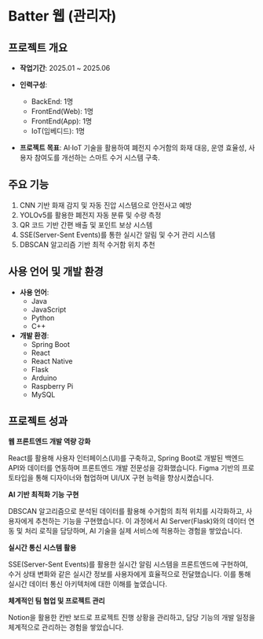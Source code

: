 # Batter 웹 (관리자)

## 프로젝트 개요
- **작업기간**: 2025.01 ~ 2025.06
- **인력구성**:
  - BackEnd: 1명
  - FrontEnd(Web): 1명
  - FrontEnd(App): 1명
  - IoT(임베디드): 1명

- **프로젝트 목표**:
  AI·IoT 기술을 활용하여 폐전지 수거함의 화재 대응, 운영 효율성, 사용자 참여도를 개선하는 스마트 수거 시스템 구축.

## 주요 기능
1. CNN 기반 화재 감지 및 자동 진압 시스템으로 안전사고 예방
2. YOLOv5를 활용한 폐전지 자동 분류 및 수량 측정
3. QR 코드 기반 간편 배출 및 포인트 보상 시스템
4. SSE(Server-Sent Events)를 통한 실시간 알림 및 수거 관리 시스템
5. DBSCAN 알고리즘 기반 최적 수거함 위치 추천

## 사용 언어 및 개발 환경
- **사용 언어**:
  - Java
  - JavaScript
  - Python
  - C++
- **개발 환경**:
  - Spring Boot
  - React
  - React Native
  - Flask
  - Arduino
  - Raspberry Pi
  - MySQL

## 프로젝트 성과

**웹 프론트엔드 개발 역량 강화**

React를 활용해 사용자 인터페이스(UI)를 구축하고, Spring Boot로 개발된 백엔드 API와 데이터를 연동하며 프론트엔드 개발 전문성을 강화했습니다. Figma 기반의 프로토타입을 통해 디자이너와 협업하며 UI/UX 구현 능력을 향상시켰습니다.

**AI 기반 최적화 기능 구현**

DBSCAN 알고리즘으로 분석된 데이터를 활용해 수거함의 최적 위치를 시각화하고, 사용자에게 추천하는 기능을 구현했습니다. 이 과정에서 AI Server(Flask)와의 데이터 연동 및 처리 로직을 담당하며, AI 기술을 실제 서비스에 적용하는 경험을 쌓았습니다.

**실시간 통신 시스템 활용**

SSE(Server-Sent Events)를 활용한 실시간 알림 시스템을 프론트엔드에 구현하여, 수거 상태 변화와 같은 실시간 정보를 사용자에게 효율적으로 전달했습니다. 이를 통해 실시간 데이터 통신 아키텍처에 대한 이해를 높였습니다.

**체계적인 팀 협업 및 프로젝트 관리**

Notion을 활용한 칸반 보드로 프로젝트 진행 상황을 관리하고, 담당 기능의 개발 일정을 체계적으로 관리하는 경험을 쌓았습니다.
